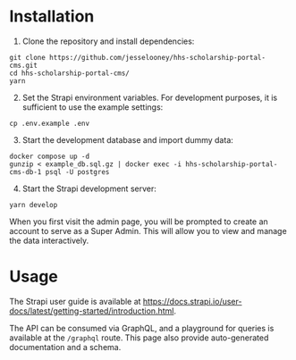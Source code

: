 # Installation

1. Clone the repository and install dependencies:
```
git clone https://github.com/jesselooney/hhs-scholarship-portal-cms.git
cd hhs-scholarship-portal-cms/
yarn
```

2. Set the Strapi environment variables. For development purposes, it is sufficient to use the example settings:
```
cp .env.example .env
```

3. Start the development database and import dummy data:
```
docker compose up -d
gunzip < example_db.sql.gz | docker exec -i hhs-scholarship-portal-cms-db-1 psql -U postgres
```

4. Start the Strapi development server:
```
yarn develop
```
When you first visit the admin page, you will be prompted to create an account to serve as a Super Admin. This will allow you to view and manage the data interactively.

# Usage

The Strapi user guide is available at https://docs.strapi.io/user-docs/latest/getting-started/introduction.html.

The API can be consumed via GraphQL, and a playground for queries is available at the `/graphql` route. This page also provide auto-generated documentation and a schema.